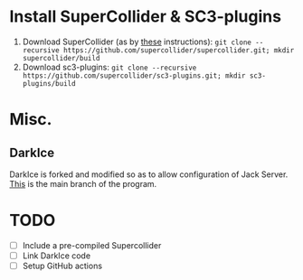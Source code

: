 # Install SuperCollider & SC3-plugins 
1. Download SuperCollider (as by [these](https://github.com/supercollider/supercollider/wiki/Installing-SuperCollider-from-source-on-Ubuntu) instructions):
`git clone --recursive https://github.com/supercollider/supercollider.git; mkdir supercollider/build` 
1. Download sc3-plugins:
`git clone --recursive https://github.com/supercollider/sc3-plugins.git; mkdir sc3-plugins/build`

# Misc.
## DarkIce
DarkIce is forked and modified so as to allow configuration of Jack Server. [This](https://github.com/rafael2k/darkice) is the main branch of the program.

# TODO
- [ ] Include a pre-compiled Supercollider 
- [ ] Link DarkIce code 
- [ ] Setup GitHub actions